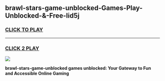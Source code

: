 
## brawl-stars-game-unblocked-Games-Play-Unblocked-&-Free-lid5j
<h3>
<a href="https://premium76.site?title=brawl-stars-game-unblocked&ref=24A">CLICK TO PLAY</a></h3>
<hr>

<h3>
<a href="https://premium76.site?title=brawl-stars-game-unblocked&ref=24A">CLICK 2 PLAY</a>
  
</h3>

<a href="https://premium76.site?title=brawl-stars-game-unblocked&ref=24A"><img src="https://clearcache.store/games.png"></a>


**brawl-stars-game-unblocked games unblocked: Your Gateway to Fun and Accessible Online Gaming**
